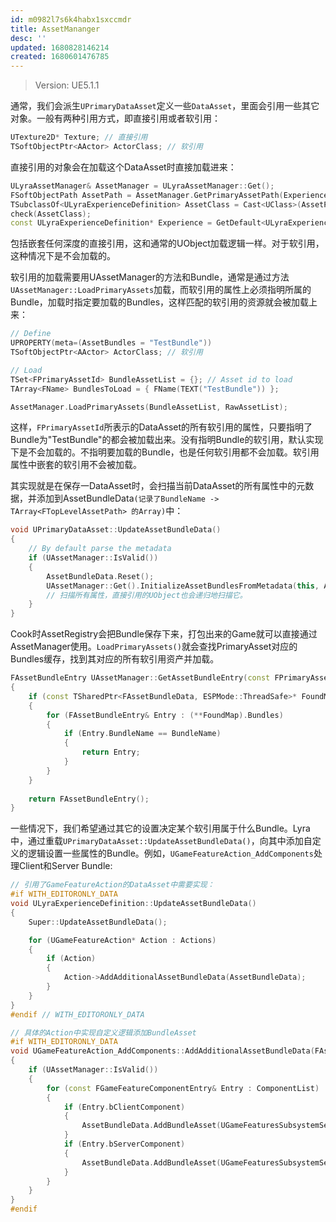 ```yaml
---
id: m0982l7s6k4habx1sxccmdr
title: AssetMananger
desc: ''
updated: 1680828146214
created: 1680601476785
---
```


> Version: UE5.1.1

通常，我们会派生`UPrimaryDataAsset`定义一些`DataAsset`，里面会引用一些其它对象。一般有两种引用方式，即直接引用或者软引用：
```c++
UTexture2D* Texture; // 直接引用
TSoftObjectPtr<AActor> ActorClass; // 软引用
```
直接引用的对象会在加载这个DataAsset时直接加载进来：
```c++
ULyraAssetManager& AssetManager = ULyraAssetManager::Get();
FSoftObjectPath AssetPath = AssetManager.GetPrimaryAssetPath(ExperienceId); // FPrimaryAssetId ExperienceId
TSubclassOf<ULyraExperienceDefinition> AssetClass = Cast<UClass>(AssetPath.TryLoad());
check(AssetClass);
const ULyraExperienceDefinition* Experience = GetDefault<ULyraExperienceDefinition>(AssetClass);
```
包括嵌套任何深度的直接引用，这和通常的UObject加载逻辑一样。对于软引用，这种情况下是不会加载的。

软引用的加载需要用UAssetManager的方法和Bundle，通常是通过方法`UAssetManager::LoadPrimaryAssets`加载，而软引用的属性上必须指明所属的Bundle，加载时指定要加载的Bundles，这样匹配的软引用的资源就会被加载上来：
```c++
// Define 
UPROPERTY(meta=(AssetBundles = "TestBundle"))
TSoftObjectPtr<AActor> ActorClass; // 软引用

// Load 
TSet<FPrimaryAssetId> BundleAssetList = {}; // Asset id to load 
TArray<FName> BundlesToLoad = { FName(TEXT("TestBundle")) };

AssetManager.LoadPrimaryAssets(BundleAssetList, RawAssetList); 
```
这样，`FPrimaryAssetId`所表示的DataAsset的所有软引用的属性，只要指明了Bundle为"TestBundle"的都会被加载出来。没有指明Bundle的软引用，默认实现下是不会加载的。不指明要加载的Bundle，也是任何软引用都不会加载。软引用属性中嵌套的软引用不会被加载。

其实现就是在保存一DataAsset时，会扫描当前DataAsset的所有属性中的元数据，并添加到AssetBundleData`(记录了BundleName -> TArray<FTopLevelAssetPath> 的Array)`中：
```c++
void UPrimaryDataAsset::UpdateAssetBundleData()
{
	// By default parse the metadata
	if (UAssetManager::IsValid())
	{
		AssetBundleData.Reset();
		UAssetManager::Get().InitializeAssetBundlesFromMetadata(this, AssetBundleData);
        // 扫描所有属性，直接引用的UObject也会递归地扫描它。
	}
}
```
Cook时AssetRegistry会把Bundle保存下来，打包出来的Game就可以直接通过AssetManager使用。`LoadPrimaryAssets()`就会查找PrimaryAsset对应的Bundles缓存，找到其对应的所有软引用资产并加载。
```c++
FAssetBundleEntry UAssetManager::GetAssetBundleEntry(const FPrimaryAssetId& BundleScope, FName BundleName) const
{
	if (const TSharedPtr<FAssetBundleData, ESPMode::ThreadSafe>* FoundMap = CachedAssetBundles.Find(BundleScope))
	{
		for (FAssetBundleEntry& Entry : (**FoundMap).Bundles)
		{
			if (Entry.BundleName == BundleName)
			{
				return Entry;
			}
		}
	}
	
	return FAssetBundleEntry();
}
```
一些情况下，我们希望通过其它的设置决定某个软引用属于什么Bundle。Lyra中，通过重载`UPrimaryDataAsset::UpdateAssetBundleData()`，向其中添加自定义的逻辑设置一些属性的Bundle。例如，`UGameFeatureAction_AddComponents`处理Client和Server Bundle:
```c++
// 引用了GameFeatureAction的DataAsset中需要实现：
#if WITH_EDITORONLY_DATA
void ULyraExperienceDefinition::UpdateAssetBundleData()
{
	Super::UpdateAssetBundleData();

	for (UGameFeatureAction* Action : Actions)
	{
		if (Action)
		{
			Action->AddAdditionalAssetBundleData(AssetBundleData);
		}
	}
}
#endif // WITH_EDITORONLY_DATA

// 具体的Action中实现自定义逻辑添加BundleAsset
#if WITH_EDITORONLY_DATA
void UGameFeatureAction_AddComponents::AddAdditionalAssetBundleData(FAssetBundleData& AssetBundleData)
{
	if (UAssetManager::IsValid())
	{
		for (const FGameFeatureComponentEntry& Entry : ComponentList)
		{
			if (Entry.bClientComponent)
			{
				AssetBundleData.AddBundleAsset(UGameFeaturesSubsystemSettings::LoadStateClient, Entry.ComponentClass.ToSoftObjectPath().GetAssetPath());
			}
			if (Entry.bServerComponent)
			{
				AssetBundleData.AddBundleAsset(UGameFeaturesSubsystemSettings::LoadStateServer, Entry.ComponentClass.ToSoftObjectPath().GetAssetPath());
			}
		}
	}
}
#endif
```

